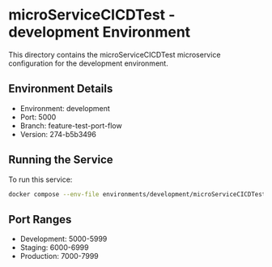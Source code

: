 # microServiceCICDTest - development Environment

This directory contains the microServiceCICDTest microservice configuration for the development environment.

## Environment Details
- Environment: development
- Port: 5000
- Branch: feature-test-port-flow
- Version: 274-b5b3496

## Running the Service
To run this service:
```bash
docker compose --env-file environments/development/microServiceCICDTest/.env up -d
```

## Port Ranges
- Development: 5000-5999
- Staging: 6000-6999
- Production: 7000-7999
